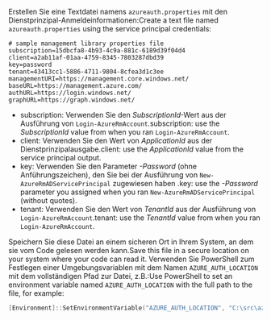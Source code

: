 <span data-ttu-id="f8ba2-101">Erstellen Sie eine Textdatei namens `azureauth.properties` mit den Dienstprinzipal-Anmeldeinformationen:</span><span class="sxs-lookup"><span data-stu-id="f8ba2-101">Create a text file named `azureauth.properties` using the service principal credentials:</span></span>

```plaintext
# sample management library properties file
subscription=15dbcfa8-4b93-4c9a-881c-6189d39f04d4
client=a2ab11af-01aa-4759-8345-7803287dbd39
key=password
tenant=43413cc1-5886-4711-9804-8cfea3d1c3ee
managementURI=https://management.core.windows.net/
baseURL=https://management.azure.com/
authURL=https://login.windows.net/
graphURL=https://graph.windows.net/
```

- <span data-ttu-id="f8ba2-102">subscription: Verwenden Sie den *SubscriptionId*-Wert aus der Ausführung von `Login-AzureRmAccount`.</span><span class="sxs-lookup"><span data-stu-id="f8ba2-102">subscription: use the *SubscriptionId* value from when you ran `Login-AzureRmAccount`.</span></span>
- <span data-ttu-id="f8ba2-103">client: Verwenden Sie den Wert von *ApplicationId* aus der Dienstprinzipalausgabe.</span><span class="sxs-lookup"><span data-stu-id="f8ba2-103">client: use the *ApplicationId* value from the service principal output.</span></span>
- <span data-ttu-id="f8ba2-104">key: Verwenden Sie den Parameter *-Password* (ohne Anführungszeichen), den Sie bei der Ausführung von `New-AzureRmADServicePrincipal` zugewiesen haben .</span><span class="sxs-lookup"><span data-stu-id="f8ba2-104">key: use the *-Password* parameter you assigned when you ran `New-AzureRmADServicePrincipal` (without quotes).</span></span>
- <span data-ttu-id="f8ba2-105">tenant: Verwenden Sie den Wert von *TenantId* aus der Ausführung von `Login-AzureRmAccount`.</span><span class="sxs-lookup"><span data-stu-id="f8ba2-105">tenant: use the *TenantId* value from when you ran `Login-AzureRmAccount`.</span></span>

<span data-ttu-id="f8ba2-106">Speichern Sie diese Datei an einem sicheren Ort in Ihrem System, an dem sie vom Code gelesen werden kann.</span><span class="sxs-lookup"><span data-stu-id="f8ba2-106">Save this file in a secure location on your system where your code can read it.</span></span> <span data-ttu-id="f8ba2-107">Verwenden Sie PowerShell zum Festlegen einer Umgebungsvariablen mit dem Namen `AZURE_AUTH_LOCATION` mit dem vollständigen Pfad zur Datei, z.B.:</span><span class="sxs-lookup"><span data-stu-id="f8ba2-107">Use PowerShell to set an environment variable named `AZURE_AUTH_LOCATION` with the full path to the file, for example:</span></span>

```powershell
[Environment]::SetEnvironmentVariable("AZURE_AUTH_LOCATION", "C:\src\azureauth.properties", "User")
```
